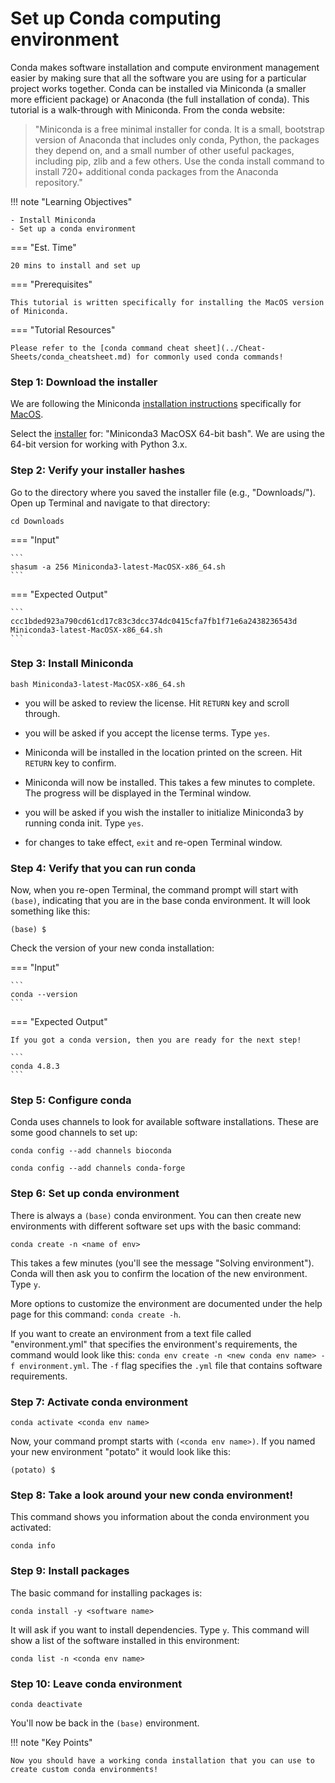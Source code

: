 # Set up Conda computing environment

Conda makes software installation and compute environment management easier by making sure that all the software you are using for a particular project works together. Conda can be installed via Miniconda (a smaller more efficient package) or Anaconda (the full installation of conda). This tutorial is a walk-through with Miniconda. From the conda website:

> "Miniconda is a free minimal installer for conda. It is a small, bootstrap version of Anaconda that includes only conda, Python, the packages they depend on, and a small number of other useful packages, including pip, zlib and a few others. Use the conda install command to install 720+ additional conda packages from the Anaconda repository."

!!! note "Learning Objectives"

    - Install Miniconda
    - Set up a conda environment

=== "Est. Time"

    20 mins to install and set up

=== "Prerequisites"

    This tutorial is written specifically for installing the MacOS version of Miniconda.

=== "Tutorial Resources"

    Please refer to the [conda command cheat sheet](../Cheat-Sheets/conda_cheatsheet.md) for commonly used conda commands!


### Step 1: Download the installer
We are following the Miniconda [installation instructions](https://conda.io/projects/conda/en/latest/user-guide/install/index.html) specifically for [MacOS](https://conda.io/projects/conda/en/latest/user-guide/install/macos.html).

Select the [installer](https://docs.conda.io/en/latest/miniconda.html) for: "Miniconda3 MacOSX 64-bit bash". We are using the 64-bit version for working with Python 3.x.

### Step 2: Verify your installer hashes

Go to the directory where you saved the installer file (e.g., "Downloads/"). Open up Terminal and navigate to that directory:

```
cd Downloads
```

=== "Input"

    ```
    shasum -a 256 Miniconda3-latest-MacOSX-x86_64.sh
    ```

=== "Expected Output"

    ```
    ccc1bded923a790cd61cd17c83c3dcc374dc0415cfa7fb1f71e6a2438236543d  Miniconda3-latest-MacOSX-x86_64.sh
    ```

### Step 3: Install Miniconda

```
bash Miniconda3-latest-MacOSX-x86_64.sh
```

- you will be asked to review the license. Hit `RETURN` key and scroll through.

- you will be asked if you accept the license terms. Type `yes`.

- Miniconda will be installed in the location printed on the screen. Hit `RETURN` key to confirm.

- Miniconda will now be installed. This takes a few minutes to complete. The progress will be displayed in the Terminal window.

- you will be asked if you wish the installer to initialize Miniconda3 by running conda init. Type `yes`.

- for changes to take effect, `exit` and re-open Terminal window.

### Step 4: Verify that you can run conda

Now, when you re-open Terminal, the command prompt will start with `(base)`, indicating that you are in the base conda environment. It will look something like this:

```
(base) $
```

Check the version of your new conda installation:

=== "Input"

    ```
    conda --version
    ```

=== "Expected Output"

    If you got a conda version, then you are ready for the next step!

    ```
    conda 4.8.3
    ```

### Step 5: Configure conda

Conda uses channels to look for available software installations. These are some good channels to set up:

```
conda config --add channels bioconda
```

```
conda config --add channels conda-forge
```

### Step 6: Set up conda environment

There is always a `(base)` conda environment. You can then create new environments with different software set ups with the basic command:

```
conda create -n <name of env>
```

This takes a few minutes (you'll see the message "Solving environment"). Conda will then ask you to confirm the location of the new environment. Type `y`.

More options to customize the environment are documented under the help page for this command: `conda create -h`.

If you want to create an environment from a text file called "environment.yml" that specifies the environment's requirements, the command would look like this:
`conda env create -n <new conda env name> -f environment.yml`. The `-f` flag specifies the `.yml` file that contains software requirements.

### Step 7: Activate conda environment

```
conda activate <conda env name>
```

Now, your command prompt starts with `(<conda env name>)`. If you named your new environment "potato" it would look like this:

```
(potato) $
```

### Step 8: Take a look around your new conda environment!
This command shows you information about the conda environment you activated:

```
conda info
```

### Step 9: Install packages
The basic command for installing packages is:

```
conda install -y <software name>
```

It will ask if you want to install dependencies. Type `y`. This command will show a list of the software installed in this environment:

```
conda list -n <conda env name>
```

### Step 10: Leave conda environment

```
conda deactivate
```

You'll now be back in the `(base)` environment.

!!! note "Key Points"

    Now you should have a working conda installation that you can use to create custom conda environments!
